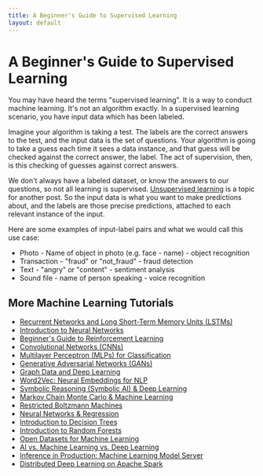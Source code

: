 ```yaml
---
title: A Beginner's Guide to Supervised Learning
layout: default
---
```


# A Beginner's Guide to Supervised Learning

You may have heard the terms "supervised learning". It is a way to conduct machine learning. It's not an algorithm exactly. In a supervised learning scenario, you have input data which has been labeled.

Imagine your algorithm is taking a test. The labels are the correct answers to the test, and the input data is the set of questions. Your algorithm is going to take a guess each time it sees a data instance, and that guess will be checked against the correct answer, the label. The act of supervision, then, is this checking of guesses against correct answers. 

We don't always have a labeled dataset, or know the answers to our questions, so not all learning is supervised. [Unsupervised learning](./unsupervised-learning.html) is a topic for another post. So the input data is what you want to make predictions about, and the labels are those precise predictions, attached to each relevant instance of the input. 

Here are some examples of input-label pairs and what we would call this use case:

* Photo - Name of object in photo (e.g. face - name) - object recognition
* Transaction - "fraud" or "not_fraud" - fraud detection
* Text - "angry" or "content" - sentiment analysis
* Sound file - name of person speaking - voice recognition



## <a name="resources">More Machine Learning Tutorials</a>

* [Recurrent Networks and Long Short-Term Memory Units (LSTMs)](./lstm.html)
* [Introduction to Neural Networks](./neuralnet-overview.html)
* [Beginner's Guide to Reinforcement Learning](./deepreinforcementlearning.html)
* [Convolutional Networks (CNNs)](./convolutionalnetwork.html)
* [Multilayer Perceptron (MLPs) for Classification](./multilayerperceptron.html)
* [Generative Adversarial Networks (GANs)](./generative-adversarial-network.html)
* [Graph Data and Deep Learning](./graphanalytics.html)
* [Word2Vec: Neural Embeddings for NLP](./word2vec.html)
* [Symbolic Reasoning (Symbolic AI) & Deep Learning](./symbolicreasoning.html)
* [Markov Chain Monte Carlo & Machine Learning](/markovchainmontecarlo.html)
* [Restricted Boltzmann Machines](./restrictedboltzmannmachine.html)
* [Neural Networks & Regression](./logistic-regression.html)
* [Introduction to Decision Trees](./decision-tree.html)
* [Introduction to Random Forests](./random-forest.html)
* [Open Datasets for Machine Learning](./opendata.html)
* [AI vs. Machine Learning vs. Deep Learning](./ai-machinelearning-deeplearning.html)
* [Inference in Production: Machine Learning Model Server](./machine-learning-server.html)
* [Distributed Deep Learning on Apache Spark](./spark.html)
